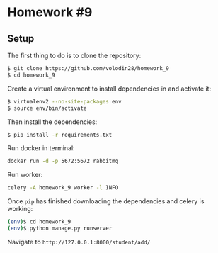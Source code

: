 # Homework #9

## Setup

The first thing to do is to clone the repository:

```sh
$ git clone https://github.com/volodin28/homework_9
$ cd homework_9
```

Create a virtual environment to install dependencies in and activate it:

```sh
$ virtualenv2 --no-site-packages env
$ source env/bin/activate
```

Then install the dependencies:

```sh
$ pip install -r requirements.txt
```

Run docker in terminal:

```sh
docker run -d -p 5672:5672 rabbitmq
```

Run worker:
```sh
celery -A homework_9 worker -l INFO
```

Once `pip` has finished downloading the dependencies and celery is working:
```sh
(env)$ cd homework_9
(env)$ python manage.py runserver
```
Navigate to `http://127.0.0.1:8000/student/add/`